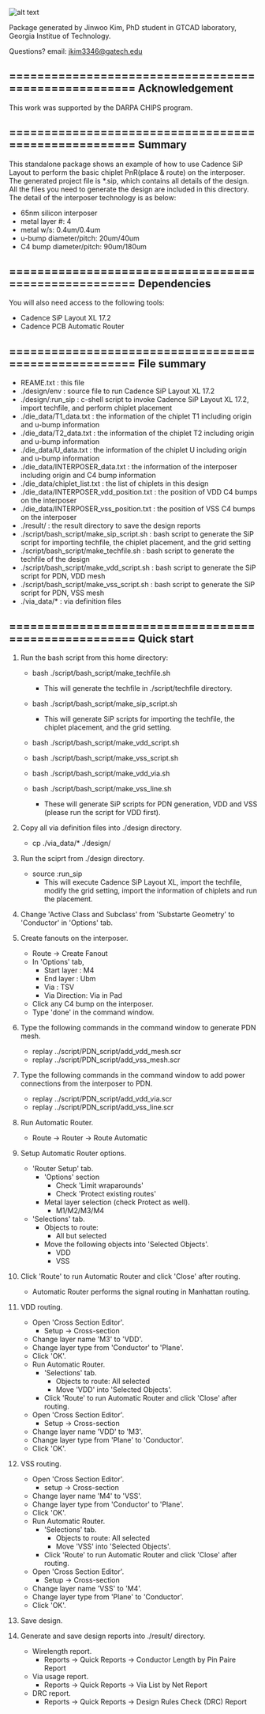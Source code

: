 ![alt text](https://github.com/GT-CHIPS/Interposer-PnR-tutorial/blob/master/figure/7.%20Final%20interposer%20PnR%20result.JPG?raw=true)




Package generated by Jinwoo Kim, PhD student in GTCAD laboratory, Georgia Institue of Technology.

Questions? email: jkim3346@gatech.edu

=====================================================
Acknowledgement
-----------------------------------------------------
This work was supported by the DARPA CHIPS program.


=====================================================
Summary
-----------------------------------------------------
This standalone package shows an example of how to use
Cadence SiP Layout to perform the basic chiplet PnR(place & route)
on the interposer.
The generated project file is *.sip, which contains
all details of the design.
All the files you need to generate the design are included
in this directory.
The detail of the interposer technology is as below:
- 65nm silicon interposer
- metal layer #: 4
- metal w/s: 0.4um/0.4um
- u-bump diameter/pitch: 20um/40um
- C4 bump diameter/pitch: 90um/180um


=====================================================
Dependencies
-----------------------------------------------------
You will also need access to the following tools:
- Cadence SiP Layout XL 17.2
- Cadence PCB Automatic Router


=====================================================
File summary
-----------------------------------------------------
- REAME.txt			: this file
- ./design/env			: source file to run Cadence SiP Layout XL 17.2
- ./design/:run_sip		: c-shell script to invoke Cadence SiP Layout XL 17.2, import techfile,
				  and perform chiplet placement
- ./die_data/T1_data.txt		: the information of the chiplet T1 including origin and u-bump information
- ./die_data/T2_data.txt		: the information of the chiplet T2 including origin and u-bump information
- ./die_data/U_data.txt		: the information of the chiplet U including origin and u-bump information
- ./die_data/INTERPOSER_data.txt	: the information of the interposer including origin and C4 bump information
- ./die_data/chiplet_list.txt	: the list of chiplets in this design
- ./die_data/INTERPOSER_vdd_position.txt		: the position of VDD C4 bumps on the interposer
- ./die_data/INTERPOSER_vss_position.txt		: the position of VSS C4 bumps on the interposer
- ./result/			: the result directory to save the design reports
- ./script/bash_script/make_sip_script.sh	: bash script to generate the SiP script for importing techfile,
						  the chiplet placement, and the grid setting
- ./script/bash_script/make_techfile.sh		: bash script to generate the techfile of the design
- ./script/bash_script/make_vdd_script.sh	: bash script to generate the SiP script for PDN, VDD mesh
- ./script/bash_script/make_vss_script.sh	: bash script to generate the SiP script for PDN, VSS mesh
- ./via_data/*			: via definition files


=====================================================
Quick start
-----------------------------------------------------

1. Run the bash script from this home directory:
	* bash ./script/bash_script/make_techfile.sh
	  - This will generate the techfile in ./script/techfile directory.

	* bash ./script/bash_script/make_sip_script.sh
  	  - This will generate SiP scripts for importing the techfile, the chiplet placement, and the grid setting.

	* bash ./script/bash_script/make_vdd_script.sh
	* bash ./script/bash_script/make_vss_script.sh
	* bash ./script/bash_script/make_vdd_via.sh
	* bash ./script/bash_script/make_vss_line.sh
	  - These will generate SiP scripts for PDN generation, VDD and VSS (please run the script for VDD first).

2. Copy all via definition files into ./design directory.
	* cp ./via_data/* ./design/

3. Run the sciprt from ./design directory.
	* source :run_sip
	  - This will execute Cadence SiP Layout XL,
		    import the techfile,
		    modify the grid setting,
		    import the information of chiplets and run the placement.

4. Change 'Active Class and Subclass' from 'Substarte Geometry' to 'Conductor' in 'Options' tab.

5. Create fanouts on the interposer.
	* Route -> Create Fanout
	* In 'Options' tab,
	  -  Start layer	: M4
	  - End layer	: Ubm
	  - Via		: TSV
	  - Via Direction: Via in Pad
	* Click any C4 bump on the interposer.
	* Type 'done' in the command window.

6. Type the following commands in the command window to generate PDN mesh.
	* replay ../script/PDN_script/add_vdd_mesh.scr
	* replay ../script/PDN_script/add_vss_mesh.scr

7. Type the following commands in the command window to add power connections from the interposer to PDN.
	* replay ../script/PDN_script/add_vdd_via.scr
	* replay ../script/PDN_script/add_vss_line.scr

8. Run Automatic Router.
	* Route -> Router -> Route Automatic

9. Setup Automatic Router options.
	* 'Router Setup' tab.
	  - 'Options' section
	    * Check 'Limit wraparounds'
	    * Check 'Protect existing routes'
	  - Metal layer selection (check Protect as well).
	    * M1/M2/M3/M4
	* 'Selections' tab.
	  - Objects to route:
	    * All but selected
	  - Move the following objects into 'Selected Objects'.
	    * VDD
	    * VSS

10. Click 'Route' to run Automatic Router and click 'Close' after routing.
	* Automatic Router performs the signal routing in Manhattan routing.

11. VDD routing.
	* Open 'Cross Section Editor'.
	  - Setup -> Cross-section
	* Change layer name 'M3' to 'VDD'.
	* Change layer type from 'Conductor' to 'Plane'.
	* Click 'OK'.
	* Run Automatic Router.
	  - 'Selections' tab.
	    * Objects to route: All selected
	    * Move 'VDD' into 'Selected Objects'.
	  - Click 'Route' to run Automatic Router and click 'Close' after routing.
	* Open 'Cross Section Editor'.
	  - Setup -> Cross-section
	* Change layer name 'VDD' to 'M3'.
	* Change layer type from 'Plane' to 'Conductor'.
	* Click 'OK'.

12. VSS routing.
	* Open 'Cross Section Editor'.
	  - setup -> Cross-section
	* Change layer name 'M4' to 'VSS'.
	* Change layer type from 'Conductor' to 'Plane'.
	* Click 'OK'.
	* Run Automatic Router.
	  - 'Selections' tab.
	    * Objects to route: All selected
	    * Move 'VSS' into 'Selected Objects'.
	  - Click 'Route' to run Automatic Router and click 'Close' after routing.
	* Open 'Cross Section Editor'.
	  - Setup -> Cross-section
	* Change layer name 'VSS' to 'M4'.
	* Change layer type from 'Plane' to 'Conductor'.
	* Click 'OK'.

13. Save design.

14. Generate and save design reports into ./result/ directory.
	* Wirelength report.
	  - Reports -> Quick Reports -> Conductor Length by Pin Paire Report
	* Via usage report.
	  - Reports -> Quick Reports -> Via List by Net Report
	* DRC report.
	  - Reports -> Quick Reports -> Design Rules Check (DRC) Report
